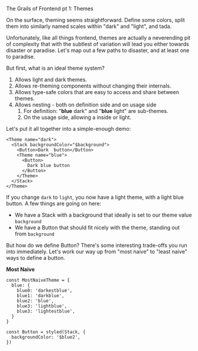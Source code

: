 The Grails of Frontend pt 1: Themes

On the surface, theming seems straightforward. Define some colors, split them into similarly named scales within "dark" and "light", and tada.

Unfortunately, like all things frontend, themes are actually a neverending pit of complexity that with the subtlest of variation will lead you either towards disaster or paradise. Let's map out a few paths to disaster, and at least one to paradise.

But first, what is an ideal theme system?

1. Allows light and dark themes.
1. Allows re-theming components without changing their internals.
2. Allows type-safe colors that are easy to access and share between themes.
4. Allows nesting - both on definition side and on usage side
    1. For definition: "**blue** dark" and "**blue** light" are sub-themes.
    2. On the usage side, allowing a <Theme blue> inside <Theme dark> or light.

Let's put it all together into a simple-enough demo:

```tsx
<Theme name="dark">
  <Stack backgroundColor="$background">
    <Button>Dark  button</Button>
    <Theme name="blue">
      <Button>
        Dark blue button
      </Button>
    </Theme>
  </Stack>
</Theme>
```

If you change `dark` to `light`, you now have a light theme, with a light blue button. A few things are going on here:

- We have a Stack with a background that ideally is set to our theme value `background`
- We have a Button that should fit nicely with the theme, standing out from `background`

But how do we define Button? There's some interesting trade-offs you run into immediately. Let's work our way up from "most naive" to "least naive" ways to define a button.

**Most Naive**

```tsx
const MostNaiveTheme = {
  blue: {
    blue0: 'darkestblue',
    blue1: 'darkblue',
    blue2: 'blue',
    blue3: 'lightblue',
    blue3: 'lightestblue',
  }
}

const Button = styled(Stack, {
  backgroundColor: '$blue2',
})
```
